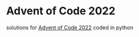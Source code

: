 # Advent of Code 2022

solutions for [Advent of Code 2022](https://adventofcode.com/2022) coded in python
